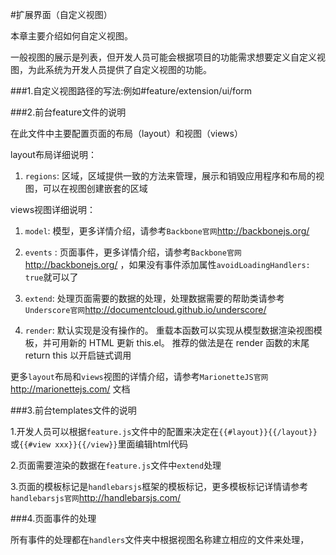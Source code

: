 #扩展界面（自定义视图）

本章主要介绍如何自定义视图。

一般视图的展示是列表，但开发人员可能会根据项目的功能需求想要定义自定义视图，为此系统为开发人员提供了自定义视图的功能。

###1.自定义视图路径的写法:例如#feature/extension/ui/form

###2.前台feature文件的说明

在此文件中主要配置页面的布局（layout）和视图（views）

layout布局详细说明：

1. `regions`: 区域，区域提供一致的方法来管理，展示和销毁应用程序和布局的视图，可以在视图创建嵌套的区域

views视图详细说明：

1. `model`:  模型，更多详情介绍，请参考`Backbone官网`http://backbonejs.org/

2. `events` :  页面事件，更多详情介绍，请参考`Backbone官网`http://backbonejs.org/ ，如果没有事件添加属性`avoidLoadingHandlers: true`就可以了

3. `extend`:  处理页面需要的数据的处理，处理数据需要的帮助类请参考`Underscore官网`http://documentcloud.github.io/underscore/

4. `render`: 默认实现是没有操作的。 重载本函数可以实现从模型数据渲染视图模板，并可用新的 HTML 更新 this.el。 推荐的做法是在 render 函数的末尾 return this 以开启链式调用

更多`layout`布局和`views`视图的详情介绍，请参考`MarionetteJS官网`http://marionettejs.com/ 文档

###3.前台templates文件的说明

1.开发人员可以根据`feature.js`文件中的配置来决定在`{{#layout}}{{/layout}}`或`{{#view xxx}}{{/view}}`里面编辑html代码

2.页面需要渲染的数据在`feature.js`文件中`extend`处理

3.页面的模板标记是`handlebarsjs`框架的模板标记，更多模板标记详情请参考`handlebarsjs官网`http://handlebarsjs.com/

###4.页面事件的处理

所有事件的处理都在`handlers`文件夹中根据视图名称建立相应的文件来处理，






